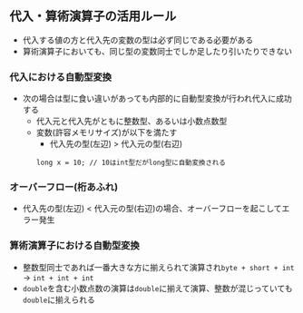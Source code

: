 ## 代入・算術演算子の活用ルール
- 代入する値の方と代入先の変数の型は必ず同じである必要がある
- 算術演算子においても、同じ型の変数同士でしか足したり引いたりできない
### 代入における自動型変換
- 次の場合は型に食い違いがあっても内部的に自動型変換が行われ代入に成功する
  - 代入元と代入先がともに整数型、あるいは小数点数型
  - 変数(許容メモリサイズ)が以下を満たす
    - 代入先の型(左辺) > 代入元の型(右辺)
    ```
    long x = 10; // 10はint型だがlong型に自動変換される
    ```
### オーバーフロー(桁あふれ)
- 代入先の型(左辺) < 代入元の型(右辺)の場合、オーバーフローを起こしてエラー発生
### 算術演算子における自動型変換
- 整数型同士であれば一番大きな方に揃えられて演算され`byte + short + int` → `int + int + int`
- `double`を含む小数点数の演算は`double`に揃えて演算、整数が混じっていても`double`に揃えられる
